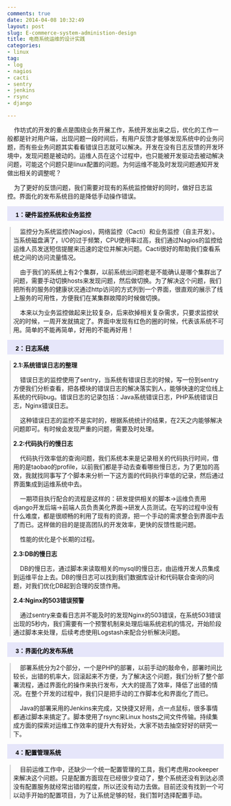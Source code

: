 ```yaml
---
comments: true
date: 2014-04-08 10:32:49
layout: post
slug: E-commerce-system-administion-design
title: 电商系统运维的设计实践
categories:
- linux
tag:
- log
- nagios
- cacti
- sentry
- jenkins
- rsync
- django

---
```

<p>&nbsp;&nbsp;&nbsp;&nbsp;作坊式的开发的重点是围绕业务开展工作，系统开发出来之后，优化的工作一般都是针对用户端，出现问题一段时间后，有用户反馈才能够发现系统中的业务问题，而有些业务问题其实看看错误日志就可以解决。开发在没有日志反馈的开发环境中，发现问题是被动的。运维人员在这个过程中，也只能被开发驱动去被动解决问题，可能这个问题只是linux配置的问题。为何运维不能及时发现问题通知开发做出相关的调整呢？</p>
<p>&nbsp;&nbsp;&nbsp;&nbsp;为了更好的反馈问题，我们需要对现有的系统监控做好的同时，做好日志监控。界面化的发布系统目的是降低手动操作错误。</p>
<p style="background-color: rgb(230, 230, 250); height: 25px; width: 100%; padding-top: 9px; font-family: arial,helvetica,sans-serif; font-size: 14px; color: rgb(0, 0, 0);"><span style="font-size:14px;"><strong>&nbsp;&nbsp;&nbsp;&nbsp; 1：硬件监控系统和业务监控</strong></span></p>
<div style="border-left: 2px solid rgb(204, 204, 204); padding-left: 6px; margin-left: 6px; margin-bottom: 10px;">
<p>&nbsp;&nbsp;&nbsp;&nbsp;监控分为系统监控(Nagios)，网络监控（Cacti）和业务监控（自主开发）。当系统磁盘满了，I/O的过于频繁，CPU使用率过高，我们通过Nagios的监控给运维人员发送短信提醒来迅速的定位并解决问题。Cacti很好的帮助我们查看系统之间的访问流量情况。
</p>
<p>&nbsp;&nbsp;&nbsp;&nbsp;由于我们的系统上有2个集群，以前系统出问题老是不能确认是哪个集群出了问题，需要手动切换hosts来发现问题，然后做切换。为了解决这个问题，我们把所有的服务的健康状况通过http访问的方式列到一个界面，很直观的展示了线上服务的可用性，方便我们在某集群故障的时候做切换。</p>
<p>&nbsp;&nbsp;&nbsp;&nbsp;本来以为业务监控做起来比较复杂，后来砍掉相关复杂需求，只要求监控状况的时候，一周开发就搞定了。界面中发现有红色的圈的时候，代表该系统不可用。简单的不能再简单，好用的不能再好用！</p>
</div>
<p style="background-color: rgb(230, 230, 250); height: 25px; width: 100%; padding-top: 9px; font-family: arial,helvetica,sans-serif; font-size: 14px; color: rgb(0, 0, 0);"><span style="font-size:14px;"><strong>&nbsp;&nbsp;&nbsp;&nbsp; 2：日志系统</strong></span></p>
<div style="border-left: 2px solid rgb(204, 204, 204); padding-left: 6px; margin-left: 6px; margin-bottom: 10px;">
<p><strong>2.1:系统错误日志的整理</strong></p>
<p>&nbsp;&nbsp;&nbsp;&nbsp;错误日志的监控使用了sentry，当系统有错误日志的时候，写一份到sentry方便我们分析查看，把各模块的错误日志的解决落实到人，能够快速的定位线上系统的代码bug。错误日志的记录包括：Java系统错误日志，PHP系统错误日志，Nginx错误日志。</p>
<p>&nbsp;&nbsp;&nbsp;&nbsp;这种错误日志的监控不是实时的，根据系统统计的结果，在2天之内能够解决问题即可。有时候会发现严重的问题，需要及时处理。</p>
<p><strong>2.2:代码执行的慢日志</strong></p>
<p>&nbsp;&nbsp;&nbsp;&nbsp;代码执行效率低的查询问题，我们系统本来是记录相关的代码执行时间，借用的是taobao的profile，以前我们都是手动去查看哪些慢日志，为了更加的高效，我就找同事写了个脚本来分析一下这方面的代码执行率低的记录，然后通过界面集成到运维系统中去。</p>
<p>&nbsp;&nbsp;&nbsp;&nbsp;一期项目执行配合的流程是这样的：研发提供相关的脚本→运维负责用django开发后端→前端人员负责美化界面→研发人员测试。在写的过程中没有什么难度，都是很顺畅的利用了现有的资源，把一个手动的需求整合到界面中去了而已。这样做的目的是提高团队的开发效率，更快的反馈性能问题。</p>
<p>&nbsp;&nbsp;&nbsp;&nbsp;性能的优化是个长期的过程。</p>
<p><strong>2.3:DB的慢日志</strong></p>
<p>&nbsp;&nbsp;&nbsp;&nbsp;DB的慢日志，通过脚本来读取相关的mysql的慢日志，由运维开发人员集成到运维平台上去。DB的慢日志可以找到我们数据库设计和代码联合查询的问题，对我们优化DB起到合理的反馈作用。</p>
<p><strong>2.4:Nginx的503错误预警</strong></p>
<p>&nbsp;&nbsp;&nbsp;&nbsp;通过sentry来查看日志并不能及时的发现Nginx的503错误，在系统503错误出现的5秒内，我们需要有一个预警机制来处理后端系统宕机的情况，开始阶段通过脚本来处理，后续考虑使用Logstash来配合分析解决问题。</p>
</div>
<p style="background-color: rgb(230, 230, 250); height: 25px; width: 100%; padding-top: 9px; font-family: arial,helvetica,sans-serif; font-size: 14px; color: rgb(0, 0, 0);"><span style="font-size:14px;"><strong>&nbsp;&nbsp;&nbsp;&nbsp; 3：界面化的发布系统</strong></span></p>
<div style="border-left: 2px solid rgb(204, 204, 204); padding-left: 6px; margin-left: 6px; margin-bottom: 10px;">
<p>&nbsp;&nbsp;&nbsp;&nbsp;部署系统分为2个部分，一个是PHP的部署，以前手动的敲命令，部署时间比较长，出错的机率大，回滚起来不方便，为了解决这个问题，我们分析了整个部署流程，通过界面化的操作来执行发布，大大的提高了效率，降低了出错的情况。在整个开发的过程中，我们只是把手动的工作脚本化和界面化了而已。</p>
<p>&nbsp;&nbsp;&nbsp;&nbsp;Java的部署采用的Jenkins来完成，又快捷又好用，点一点鼠标，很多事情都通过脚本来搞定了。脚本使用了rsync来Linux hosts之间文件传输。持续集成方面的探索对运维工作效率的提升大有好处，大家不妨去抽空好好的研究一下。</p>
</div>
<p style="background-color: rgb(230, 230, 250); height: 25px; width: 100%; padding-top: 9px; font-family: arial,helvetica,sans-serif; font-size: 14px; color: rgb(0, 0, 0);"><span style="font-size:14px;"><strong>&nbsp;&nbsp;&nbsp;&nbsp; 4：配置管理系统</strong></span></p>
<div style="border-left: 2px solid rgb(204, 204, 204); padding-left: 6px; margin-left: 6px; margin-bottom: 10px;">
<p>&nbsp;&nbsp;&nbsp;&nbsp;目前运维工作中，还缺少一个统一配置管理的工具，我们考虑用zookeeper来解决这个问题。只是配置方面现在已经很少变动了，整个系统还没有到达必须没有配置服务就经常出错的程度，所以还没有动力去做。目前还没有找到一个可以动手开始的配置项目，为了让系统足够的轻，我们暂时选择配置手动。</p>
</div>
<p>&nbsp;&nbsp;&nbsp;&nbsp;</p>
<p>&nbsp;&nbsp;&nbsp;&nbsp;</p>